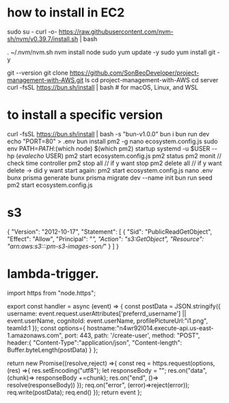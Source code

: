 # how to install in EC2
sudo su -
curl -o- https://raw.githubusercontent.com/nvm-sh/nvm/v0.39.7/install.sh | bash

. ~/.nvm/nvm.sh
nvm install node
sudo yum update -y
sudo yum install git -y

git --version
git clone https://github.com/SonBeoDeveloper/project-management-with-AWS.git
ls
cd project-management-with-AWS
cd server
curl -fsSL https://bun.sh/install | bash # for macOS, Linux, and WSL
# to install a specific version
curl -fsSL https://bun.sh/install | bash -s "bun-v1.0.0"
bun i
bun run dev
echo "PORT=80" > .env
bun install pm2 -g
nano ecosystem.config.js
sudo env PATH=$PATH:$(which node) $(which pm2) startup systemd -u $USER --hp $(eval echo ~$USER)
pm2 start ecosystem.config.js
pm2 status
pm2 monit // check time controller
pm2 stop all // if y want stop 
pm2 delete all // if y want delete -> did y want start again:  pm2 start ecosystem.config.js
nano .env
bunx prisma generate
bunx prisma migrate dev --name init
bun run seed
pm2 start ecosystem.config.js


# s3
{
    "Version": "2012-10-17",
    "Statement": [
        {
            "Sid": "PublicReadGetObject",
            "Effect": "Allow",
            "Principal": "*",
            "Action": "s3:GetObject",
            "Resource": "arn:aws:s3:::pm-s3-images-son/*"
        }
    ]
}


# lambda-trigger.
import https from "node.https";

export const handler = async (event) => {
  const postData = JSON.stringify({
    username: event.request.userAttributes['preferrd_username'] || event.userName,
    cognitoId: event.userName,
    profilePictureUrl:"i1.png",
    teamId:1
  });
  const options={
    hostname:"n4wr92l014.execute-api.us-east-1.amazonaws.com",
    port: 443,
    path: '/create-user',
    method: "POST",
    header:{
      "Content-Type":"application/json",
      "Content-length": Buffer.byteLength(postData)
    }
  };
  
  return new Promise((resolve,reject) =>{
    const req = https.request(options, (res) =>{
      res.setEncoding("utf8");
      let responseBody = "";
      res.on("data", (chunk)=> responseBody +=chunk);
      res.on("end", ()=> resolve(responseBody))
    });
    req.on("error", (error)=>reject(error));
    req.write(postData);
    req.end()
  });
  return event
};
